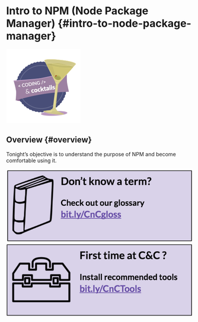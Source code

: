 # Intro to NPM (Node Package Manager) {#intro-to-node-package-manager}

![codingcocktailsbadge-200.png](/assets/codingcocktailsbadge-200.png)
## Overview {#overview}

Tonight’s objective is to understand the purpose of NPM and become comfortable using it.



[![](assets/1.png)](http://bit.ly/CnCgloss) [![](assets/2.png)](http://bit.ly/CnCTools)